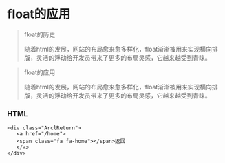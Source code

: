 # float的应用
> float的历史
>
> 随着html的发展，网站的布局愈来愈多样化，float渐渐被用来实现横向排版，灵活的浮动给开发员带来了更多的布局灵感，它越来越受到青睐。

> float的应用
>
> 随着html的发展，网站的布局愈来愈多样化，float渐渐被用来实现横向排版，灵活的浮动给开发员带来了更多的布局灵感，它越来越受到青睐。

### HTML
```
<div class="ArclReturn">
   <a href="/home">
   <span class="fa fa-home"></span>返回
   </a>
</div>
```
